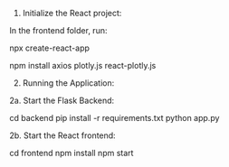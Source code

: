 1. Initialize the React project:

In the frontend folder, run:

npx create-react-app

npm install axios plotly.js react-plotly.js

2. Running the Application:

2a. Start the Flask Backend:

cd backend
pip install -r requirements.txt
python app.py


2b. Start the React frontend:

cd frontend
npm install
npm start


